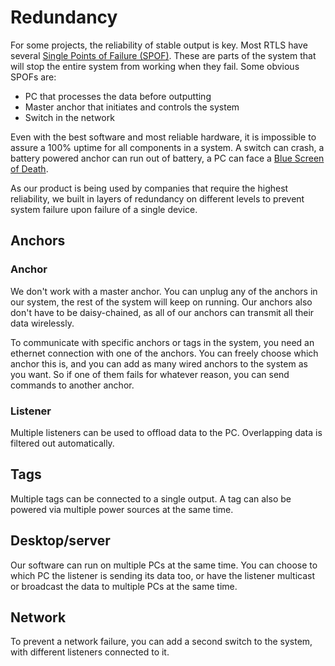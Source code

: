 # Redundancy
For some projects, the reliability of stable output is key. Most RTLS have several [Single Points of Failure (SPOF)](https://en.wikipedia.org/wiki/Single_point_of_failure). These are parts of the system that will stop the entire system from working when they fail. Some obvious SPOFs are:
 - PC that processes the data before outputting
 - Master anchor that initiates and controls the system
 - Switch in the network

Even with the best software and most reliable hardware, it is impossible to assure a 100% uptime for all components in a system. A switch can crash, a battery powered anchor can run out of battery, a PC can face a [Blue Screen of Death](https://nl.wikipedia.org/wiki/Blue_screen_of_death).

As our product is being used by companies that require the highest reliability, we built in layers of redundancy on different levels to prevent system failure upon failure of a single device.

<AnimRedun />

## Anchors
### Anchor
We don't work with a master anchor. You can unplug any of the anchors in our system, the rest of the system will keep on running.
Our anchors also don't have to be daisy-chained, as all of our anchors can transmit all their data wirelessly.

To communicate with specific anchors or tags in the system, you need an ethernet connection with one of the anchors. You can freely choose which anchor this is, and you can add as many wired anchors to the system as you want. So if one of them fails for whatever reason, you can send commands to another anchor.

<!-- Image van meerdere IP adressen in cxRTLS --> 
### Listener
Multiple listeners can be used to offload data to the PC. Overlapping data is filtered out automatically.
<!-- Image van meerdere IP adressen  listener module in cxRTLS --> 

## Tags
Multiple tags can be connected to a single output. A tag can also be powered via multiple power sources at the same time.

## Desktop/server
Our software can run on multiple PCs at the same time.
You can choose to which PC the listener is sending its data too, or have the listener multicast or broadcast the data to multiple PCs at the same time.

## Network
To prevent a network failure, you can add a second switch to the system, with different listeners connected to it.